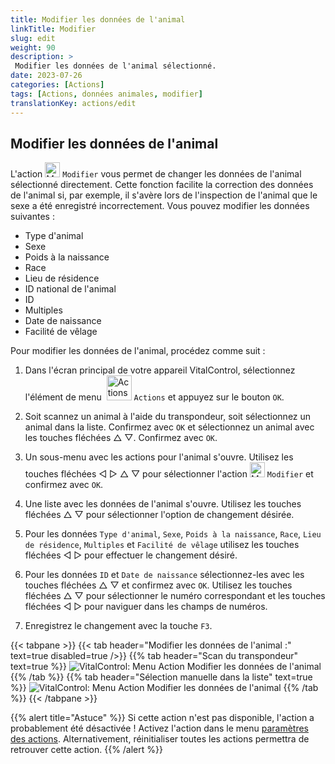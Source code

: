 ```yaml
---
title: Modifier les données de l'animal
linkTitle: Modifier
slug: edit
weight: 90
description: >
 Modifier les données de l'animal sélectionné.
date: 2023-07-26
categories: [Actions]
tags: [Actions, données animales, modifier]
translationKey: actions/edit
---
```


## Modifier les données de l'animal

L'action <img src="/icons/actions/edit.svg" width="24" align="bottom" alt="Modifier" /> `Modifier` vous permet de changer les données de l'animal sélectionné directement. Cette fonction facilite la correction des données de l'animal si, par exemple, il s'avère lors de l'inspection de l'animal que le sexe a été enregistré incorrectement. Vous pouvez modifier les données suivantes :

- Type d'animal
- Sexe
- Poids à la naissance
- Race
- Lieu de résidence
- ID national de l'animal
- ID
- Multiples
- Date de naissance
- Facilité de vêlage

Pour modifier les données de l'animal, procédez comme suit :

1. Dans l'écran principal de votre appareil VitalControl, sélectionnez l'élément de menu &nbsp;<img src="/icons/actions.svg" width="40" align="bottom" alt="Actions" /> `Actions` et appuyez sur le bouton `OK`.

2. Soit scannez un animal à l'aide du transpondeur, soit sélectionnez un animal dans la liste. Confirmez avec `OK` et sélectionnez un animal avec les touches fléchées △ ▽. Confirmez avec `OK`.

3. Un sous-menu avec les actions pour l'animal s'ouvre. Utilisez les touches fléchées ◁ ▷ △ ▽ pour sélectionner l'action <img src="/icons/actions/edit.svg" width="24" align="bottom" alt="Modifier" /> `Modifier` et confirmez avec `OK`.

4. Une liste avec les données de l'animal s'ouvre. Utilisez les touches fléchées △ ▽ pour sélectionner l'option de changement désirée.

5. Pour les données `Type d'animal`, `Sexe`, `Poids à la naissance`, `Race`, `Lieu de résidence`, `Multiples` et `Facilité de vêlage` utilisez les touches fléchées ◁ ▷ pour effectuer le changement désiré.

6. Pour les données `ID` et `Date de naissance` sélectionnez-les avec les touches fléchées △ ▽ et confirmez avec `OK`. Utilisez les touches fléchées △ ▽ pour sélectionner le numéro correspondant et les touches fléchées ◁ ▷ pour naviguer dans les champs de numéros.

7. Enregistrez le changement avec la touche `F3`.

{{< tabpane >}}
{{< tab header="Modifier les données de l'animal :" text=true disabled=true />}}
{{% tab header="Scan du transpondeur" text=true %}}
![VitalControl: Menu Action Modifier les données de l'animal](../images/edit-scan.png "Modifier les données de l'animal")
{{% /tab %}}
{{% tab header="Sélection manuelle dans la liste" text=true %}}
![VitalControl: Menu Action Modifier les données de l'animal](../images/edit.png "Modifier les données de l'animal")
{{% /tab %}}
{{< /tabpane >}}

{{% alert title="Astuce" %}}
Si cette action n'est pas disponible, l'action a probablement été désactivée ! Activez l'action dans le menu [paramètres des actions](../settings/). Alternativement, réinitialiser toutes les actions permettra de retrouver cette action.
{{% /alert %}}

